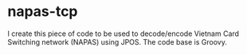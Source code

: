 # napas-tcp
I create this piece of code to be used to decode/encode Vietnam Card Switching network (NAPAS) using JPOS. The code base is Groovy.
